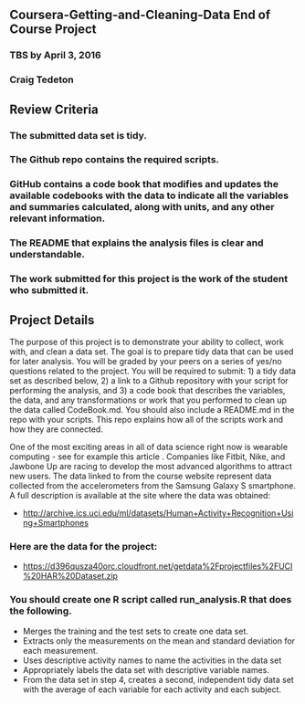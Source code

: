 ## Coursera-Getting-and-Cleaning-Data End of Course Project
### TBS by April 3, 2016
### Craig Tedeton

## Review Criteria

### The submitted data set is tidy.
### The Github repo contains the required scripts.
### GitHub contains a code book that modifies and updates the available codebooks with the data to indicate all the variables and summaries calculated, along with units, and any other relevant information.
### The README that explains the analysis files is clear and understandable.
### The work submitted for this project is the work of the student who submitted it.

## Project Details
The purpose of this project is to demonstrate your ability to collect, work with, and clean a data set. The goal is to prepare tidy data that can be used for later analysis. You will be graded by your peers on a series of yes/no questions related to the project. You will be required to submit: 1) a tidy data set as described below, 2) a link to a Github repository with your script for performing the analysis, and 3) a code book that describes the variables, the data, and any transformations or work that you performed to clean up the data called CodeBook.md. You should also include a README.md in the repo with your scripts. This repo explains how all of the scripts work and how they are connected.

One of the most exciting areas in all of data science right now is wearable computing - see for example this article . Companies like Fitbit, Nike, and Jawbone Up are racing to develop the most advanced algorithms to attract new users. The data linked to from the course website represent data collected from the accelerometers from the Samsung Galaxy S smartphone. A full description is available at the site where the data was obtained:

  - http://archive.ics.uci.edu/ml/datasets/Human+Activity+Recognition+Using+Smartphones

### Here are the data for the project:

  - https://d396qusza40orc.cloudfront.net/getdata%2Fprojectfiles%2FUCI%20HAR%20Dataset.zip

### You should create one R script called run_analysis.R that does the following.

- Merges the training and the test sets to create one data set.
- Extracts only the measurements on the mean and standard deviation for each measurement.
- Uses descriptive activity names to name the activities in the data set
- Appropriately labels the data set with descriptive variable names.
- From the data set in step 4, creates a second, independent tidy data set with the average of each variable for each activity and each subject.
